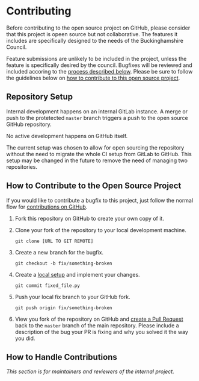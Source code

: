 # Contributing

Before contributing to the open source project on GitHub, please consider that this project is opeen source but not collaborative.
The features it includes are specifically designed to the needs of the Buckinghamshire Council.

Feature submissions are unlikely to be included in the project, unless the feature is specifically desired by the council.
Bugfixes will be reviewed and included accoring to the [process described below](#how-to-handle-contributions).
Please be sure to follow the guidelines below on [how to contribute to this open source project](#how-to-contribute-to-the-open-source-project).


## Repository Setup

Internal development happens on an internal GitLab instance.
A merge or push to the protetected `master` branch triggers a push to the open source GitHub repository.

No active development happens on GitHub itself.

The current setup was chosen to allow for open sourcing the repository without the need to migrate the whole CI setup from GitLab to GitHub.
This setup may be changed in the future to remove the need of managing two repositories.

## How to Contribute to the Open Source Project

If you would like to contribute a bugfix to this project, just follow the normal flow for [contributions on GitHub](https://guides.github.com/activities/forking/).

1.  Fork this repository on GitHub to create your own copy of it.
1.  Clone your fork of the repository to your local development machine.

        git clone [URL TO GIT REMOTE]

1.  Create a new branch for the bugfix.

        git checkout -b fix/something-broken

1.  Create a [local setup](/#setting-up-a-local-build) and implement your changes.

        git commit fixed_file.py

1.  Push your local fix branch to your GitHub fork.

        git push origin fix/something-broken

1.  View you fork of the repository on GitHub and [create a Pull Request](https://guides.github.com/activities/forking/#making-a-pull-request) back to the `master` branch of the  main repository.
    Please include a description of the bug your PR is fixing and why you solved it the way you did.

## How to Handle Contributions

_This section is for maintainers and reviewers of the internal project._

